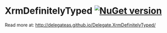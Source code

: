 # XrmDefinitelyTyped [![NuGet version](https://badge.fury.io/nu/Delegate.XrmDefinitelyTyped.svg)](https://badge.fury.io/nu/Delegate.XrmDefinitelyTyped)


Read more at: http://delegateas.github.io/Delegate.XrmDefinitelyTyped/